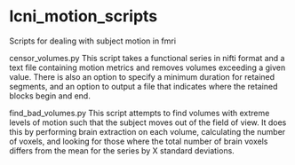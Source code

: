# lcni_motion_scripts
Scripts for dealing with subject motion in fmri

censor_volumes.py
This script takes a functional series in nifti format and a text file containing motion metrics and removes volumes exceeding a given value. There is also an option to specify a minimum duration for retained segments, and an option to output a file that indicates where the retained blocks begin and end.

find_bad_volumes.py
This script attempts to find volumes with extreme levels of motion such that the subject moves out of the field of view. It does this by performing brain extraction on each volume, calculating the number of voxels, and looking for those where the total number of brain voxels differs from the mean for the series by X standard deviations.
